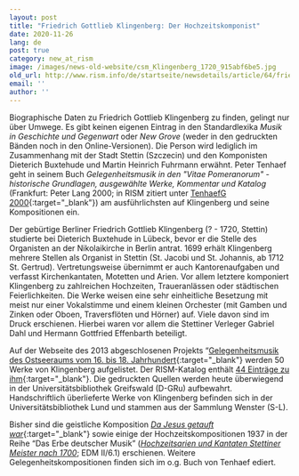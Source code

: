 ```yaml
---
layout: post
title: "Friedrich Gottlieb Klingenberg: Der Hochzeitskomponist"
date: 2020-11-26
lang: de
post: true
category: new_at_rism
image: /images/news-old-website/csm_Klingenberg_1720_915abf6be5.jpg
old_url: http://www.rism.info/de/startseite/newsdetails/article/64/friedrich-gottlieb-klingenberg-the-wedding-composer.html?tx_ttnews[year]=2020&tx_ttnews[month]=07&cHash=128144d0294b85b7c077dfba46e1cda6
email: ''
author: ''
---
```



Biographische Daten zu Friedrich Gottlieb Klingenberg zu finden, gelingt nur über Umwege. Es gibt keinen eigenen Eintrag in den Standardlexika _Musik in Geschichte und Gegenwart_ oder _New Grove_ (weder in den gedruckten Bänden noch in den Online-Versionen). Die Person wird lediglich im Zusammenhang mit der Stadt Stettin (Szczecin) und den Komponisten Dieterich Buxtehude und Martin Heinrich Fuhrmann erwähnt. Peter Tenhaef geht in seinem Buch _Gelegenheitsmusik in den "Vitae Pomeranorum" - historische Grundlagen, ausgewählte Werke, Kommentar und Katalog_ (Frankfurt: Peter Lang 2000; in RISM zitiert unter [TenhaefG 2000](https://opac.rism.info/search?id=lit41000680&View=rism){:target="_blank"}) am ausführlichsten auf Klingenberg und seine Kompositionen ein.

Der gebürtige Berliner Friedrich Gottlieb Klingenberg (? - 1720, Stettin) studierte bei Dieterich Buxtehude in Lübeck, bevor er die Stelle des Organisten an der Nikolaikirche in Berlin antrat. 1699 erhält Klingenberg mehrere Stellen als Organist in Stettin (St. Jacobi und St. Johannis, ab 1712 St. Gertrud). Vertretungsweise übernimmt er auch Kantorenaufgaben und verfasst Kirchenkantaten, Motetten und Arien. Vor allem letztere komponiert Klingenberg zu zahlreichen Hochzeiten, Traueranlässen oder städtischen Feierlichkeiten. Die Werke weisen eine sehr einheitliche Besetzung mit meist nur einer Vokalstimme und einem kleinen Orchester (mit Gamben und Zinken oder Oboen, Traversflöten und Hörner) auf. Viele davon sind im Druck erschienen. Hierbei waren vor allem die Stettiner Verleger Gabriel Dahl und Hermann Gottfried Effenbarth beteiligt.

Auf der Webseite des 2013 abgeschlosenen Projekts “[Gelegenheitsmusik des Ostseeraums vom 16. bis 18. Jahrhundert](https://www.gelegenheitsmusik-ostseeraum.de/Kasual_display_Ebene_II.php?Pid=34){:target="_blank"} werden 50 Werke von Klingenberg aufgelistet. Der RISM-Katalog enthält [44 Einträge zu ihm](https://opac.rism.info/search?View=rism&author=Klingenberg+Gottlieb){:target="_blank"}. Die gedruckten Quellen werden heute überwiegend in der Universitätsbibliothek Greifswald (D-GRu) aufbewahrt. Handschriftlich überlieferte Werke von Klingenberg befinden sich in der Universitätsbibliothek Lund und stammen aus der Sammlung Wenster (S-L).

Bisher sind die geistliche Komposition [_Da Jesus getauft war_](https://opac.rism.info/search?id=190002863&View=rism){:target="_blank"} sowie einige der Hochzeitskompositionen 1937 in der Reihe “Das Erbe deutscher Musik” ([_Hochzeitsarien und Kantaten Stettiner Meister nach 1700_](https://opac.rism.info/search?id=lit930&View=rism); EDM II/6.1) erschienen. Weitere Gelegenheitskompositionen finden sich im o.g. Buch von Tenhaef ediert.



